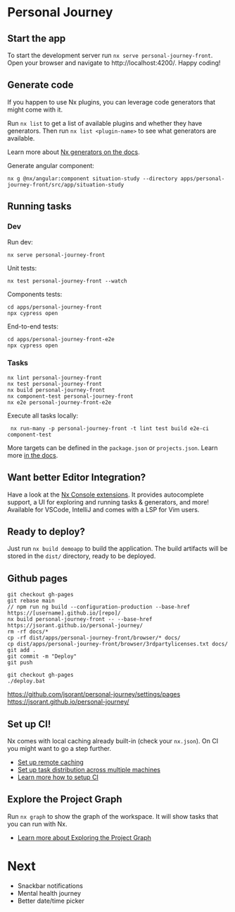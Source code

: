 # Personal Journey


## Start the app

To start the development server run `nx serve personal-journey-front`. Open your browser and navigate to http://localhost:4200/. Happy coding!


## Generate code

If you happen to use Nx plugins, you can leverage code generators that might come with it.

Run `nx list` to get a list of available plugins and whether they have generators. Then run `nx list <plugin-name>` to see what generators are available.

Learn more about [Nx generators on the docs](https://nx.dev/features/generate-code).

Generate angular component:
```
nx g @nx/angular:component situation-study --directory apps/personal-journey-front/src/app/situation-study
```

## Running tasks

### Dev

Run dev:
```
nx serve personal-journey-front 
```

Unit tests:
```
nx test personal-journey-front --watch 
```

Components tests:
```
cd apps/personal-journey-front
npx cypress open 
```

End-to-end tests:
```
cd apps/personal-journey-front-e2e
npx cypress open 
```

### Tasks

```
nx lint personal-journey-front
nx test personal-journey-front
nx build personal-journey-front
nx component-test personal-journey-front
nx e2e personal-journey-front-e2e 
```

Execute all tasks locally:

```
 nx run-many -p personal-journey-front -t lint test build e2e-ci component-test
```

More targets can be defined in the `package.json` or `projects.json`. Learn more [in the docs](https://nx.dev/features/run-tasks).

## Want better Editor Integration?

Have a look at the [Nx Console extensions](https://nx.dev/nx-console). It provides autocomplete support, a UI for exploring and running tasks & generators, and more! Available for VSCode, IntelliJ and comes with a LSP for Vim users.

## Ready to deploy?

Just run `nx build demoapp` to build the application. The build artifacts will be stored in the `dist/` directory, ready to be deployed.

## Github pages


```
git checkout gh-pages
git rebase main
// npm run ng build --configuration-production --base-href https://[username].github.io/[repo]/
nx build personal-journey-front -- --base-href https://jsorant.github.io/personal-journey/
rm -rf docs/* 
cp -rf dist/apps/personal-journey-front/browser/* docs/
cp dist/apps/personal-journey-front/browser/3rdpartylicenses.txt docs/
git add .
git commit -m "Deploy"
git push
```

```
git checkout gh-pages
./deploy.bat
```

https://github.com/jsorant/personal-journey/settings/pages
https://jsorant.github.io/personal-journey/

## Set up CI!

Nx comes with local caching already built-in (check your `nx.json`). On CI you might want to go a step further.

- [Set up remote caching](https://nx.dev/features/share-your-cache)
- [Set up task distribution across multiple machines](https://nx.dev/nx-cloud/features/distribute-task-execution)
- [Learn more how to setup CI](https://nx.dev/recipes/ci)

## Explore the Project Graph
Run `nx graph` to show the graph of the workspace.
It will show tasks that you can run with Nx.

- [Learn more about Exploring the Project Graph](https://nx.dev/core-features/explore-graph)

# Next

- Snackbar notifications
- Mental health journey
- Better date/time picker